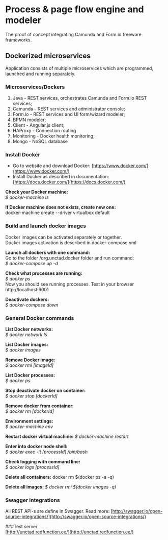 # Process & page flow engine and modeler
The proof of concept integrating Camunda and Form.io freeware frameworks.


## Dockerized microservices 
Application consists of multiple microservices which are programmed, launched and running separately.  

### Microservices/Dockers
1. Java - REST services, orchestrates Camunda and Form.io REST services;
2. Camunda - REST services and administrator console;
3. Form.io - REST services and UI form/wizard modeler;
4. BPMN modeler;
5. Client - Angular.js client;
6. HAProxy - Connection routing
7. Monitoring - Docker health monitoring;
8. Mongo - NoSQL database

### Install Docker
* Go to website and download Docker: [https://www.docker.com/](https://www.docker.com/)
* Install Docker as described in documentation: [https://docs.docker.com/](https://docs.docker.com/)

**Check your Docker machine:**  
_$ docker-machine ls_

**If Docker machine does not exists, create new one:**  
docker-machine create --driver virtualbox default


### Build and launch docker images
Docker images can be activated separately or together.  
Docker images activation is described in docker-compose.yml

**Launch all dockers with one command:**  
Go to the folder /org.unctad.docker folder and run command:  
_$ docker-compose up -d_

**Check what processes are running:**  
_$ docker ps_  
Now you should see running processes.
Test in your browser http://localhost:6001

**Deactivate dockers:**  
_$ docker-compose down_

### General Docker commands
**List Docker networks:**  
_$ docker network ls_

**List Docker images:**  
_$ docker images_

**Remove Docker image:**  
_$ docker rmi [imageId]_

**List Docker processes:**   
_$ docker ps_

**Stop deactivate docker on container:**  
_$ docker stop [dockerId]_

**Remove docker from container:**  
_$ docker rm [dockerId]_

**Environment settings:**    
_$ docker-machine env_

**Restart docker virtual machine:** 
_$ docker-machine restart_

**Enter into docker node shell:**  
_$ docker exec -it [processId] /bin/bash_

**Check logging with command line:**    
_$ docker logs [processId]_

**Delete all containers:**
docker rm $(docker ps -a -q)

**Delete all images:**
_$ docker rmi $(docker images -q)_

### Swagger integrations
All REST API-s are define in Swagger.
Read more: [http://swagger.io/open-source-integrations/](http://swagger.io/open-source-integrations/)

###Test server  
[http://unctad.redfunction.ee/](http://unctad.redfunction.ee/)
